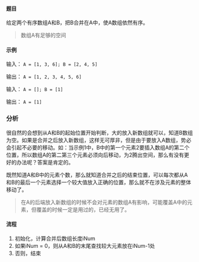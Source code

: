 #### 题目

给定两个有序数组A和B，把B合并在A中，使A数组依然有序。

> 数组A有足够的空间

#### 示例

输入： `A = [1, 3, 6]; B = [2, 4, 5]`

输出： `A = [1, 2, 3, 4, 5, 6]`

输入： `A = []; B = [1]`

输出： `A = [1]`


### 分析

很自然的会想到从A和B的起始位置开始判断，大的放入新数组就可以，知道B数组为空。如果是合并之后放入新数组，这样无可厚非，但是由于要放入A数组，势必会引起不必要的移动。如：当示例1中，B中的第一个元素2要插入数组A的第二个位置，所以数组A的第二第三个元素必须向后移动，为2腾出空间，那么有没有更好的办法呢？答案是肯定的。

既然知道A和B中的元素个数，那么就知道合并之后的结束位置，可以每次都从A和B的最后一个元素选择一个较大值放入正确的位置，那么就不在涉及元素的整体移动了。

> 在A的后端放入新数组的时候不会对元素的数组A有影响，可能覆盖A中的元素，但覆盖的时候一定是用过的，已经无用了。

#### 流程

1. 初始化，计算合并后数组长度iNum
2. 如果iNum = 0，则从A和B的末尾查找较大元素放在iNum-1处
3. 否则，结束
